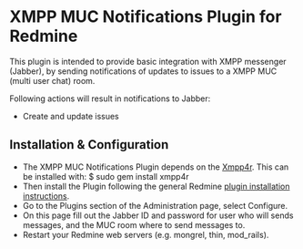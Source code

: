 # XMPP MUC Notifications Plugin for Redmine

This plugin is intended to provide basic integration with XMPP messenger (Jabber),
by sending notifications of updates to issues to a XMPP MUC (multi user chat) room.

Following actions will result in notifications to Jabber:

- Create and update issues

## Installation & Configuration

- The XMPP MUC Notifications Plugin depends on the [Xmpp4r](https://github.com/xmpp4r/xmpp4r). This can be installed with:
    $ sudo gem install xmpp4r
- Then install the Plugin following the general Redmine [plugin installation instructions](http://www.redmine.org/wiki/redmine/Plugins).
- Go to the Plugins section of the Administration page, select Configure.
- On this page fill out the Jabber ID and password for user who will sends messages, and the MUC room where to send messages to.
- Restart your Redmine web servers (e.g. mongrel, thin, mod_rails).
